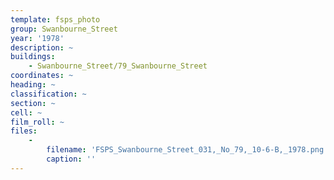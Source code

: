 ```yaml
---
template: fsps_photo
group: Swanbourne_Street
year: '1978'
description: ~
buildings:
    - Swanbourne_Street/79_Swanbourne_Street
coordinates: ~
heading: ~
classification: ~
section: ~
cell: ~
film_roll: ~
files:
    -
        filename: 'FSPS_Swanbourne_Street_031,_No_79,_10-6-B,_1978.png'
        caption: ''
---
```

